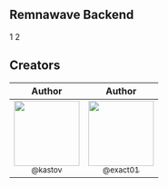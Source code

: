 ## Remnawave Backend
1
2

## Creators

|                                                                                                                                                   Author                                                                                                                                                    |                                                                                                                                    Author                                                                                                                                     |
| :---------------------------------------------------------------------------------------------------------------------------------------------------------------------------------------------------------------------------------------------------------------------------------------------------------: | :---------------------------------------------------------------------------------------------------------------------------------------------------------------------------------------------------------------------------------------------------------------------------------: |
| [<img src="https://github.com/kastov.png?size=115" width=115><br><sub>@kastov</sub>](https://github.com/kastov) | [<img src="https://github.com/exact01.png?size=250" width=115><br><sub>@exact01</sub>](https://github.com/exact01) |

